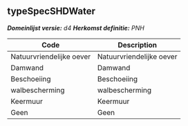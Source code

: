 ## typeSpecSHDWater

*__Domeinlijst versie:__ d4*
*__Herkomst definitie:__ PNH*

|__Code__ |__Description__	|
|	---	|	---	|
| Natuurvriendelijke oever | Natuurvriendelijke oever |
| Damwand | Damwand |
| Beschoeiing | Beschoeiing |
| walbescherming | walbescherming |
| Keermuur | Keermuur | 
| Geen | Geen |